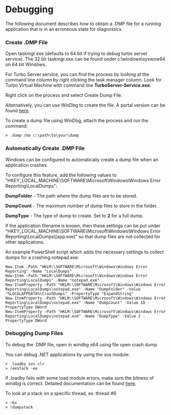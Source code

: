 # Debugging

The following document describes how to obtain a .DMP file for a running application that is in an erroneous state for diagnostics.

### Create .DMP File 

Open taskmgr.exe (defaults to 64 bit if trying to debug turbo server service). The 32 bit taskmgr.exe can be found under c:\windows\syswow64 on 64 bit Windows.

For Turbo Server service, you can find the process by looking at the command line column by right clicking the task manager column. Look for Turbo Virtual Machine with command line __TurboServer-Service.exe__.

Right click on the process and select Create Dump File.

Alternatively, you can use WinDbg to create the file. A portal version can be found [here](https://docs.microsoft.com/en-us/windows-hardware/drivers/debugger/debugger-download-tools).

To create a dump file using WinDbg, attach the process and run the command:

`> .dump /ma c:\path\to\your\dump`

### Automatically Create .DMP File

Windows can be configured to automatically create a dump file when an application crashes. 

To configure this feature, add the following values to "HKEY_LOCAL_MACHINE\SOFTWARE\Microsoft\Windows\Windows Error Reporting\LocalDumps":

__DumpFolder__ - The path where the dump files are to be stored.

__DumpCount__ - The maximum number of dump files to store in the folder.

__DumpType__ - The type of dump to create. Set to __2__ for a full dump.

If the application filename is known, then these settings can be put under "HKEY_LOCAL_MACHINE\SOFTWARE\Microsoft\Windows\Windows Error Reporting\LocalDumps\\[app.exe]" so that dump files are not collected for other applications.

An example PowerShell script which adds the necessary settings to collect dumps for a crashing notepad.exe:

```
New-Item -Path "HKLM:\SOFTWARE\Microsoft\Windows\Windows Error Reporting" -Name "LocalDumps"
New-Item -Path "HKLM:\SOFTWARE\Microsoft\Windows\Windows Error Reporting\LocalDumps" -Name "notepad.exe"
New-ItemProperty -Path "HKLM:\SOFTWARE\Microsoft\Windows\Windows Error Reporting\LocalDumps\notepad.exe" -Name "DumpFolder" -Value "%LOCALAPPDATA%\CrashDumps" -PropertyType "ExpandString"
New-ItemProperty -Path "HKLM:\SOFTWARE\Microsoft\Windows\Windows Error Reporting\LocalDumps\notepad.exe" -Name "DumpCount" -Value 10 -PropertyType DWord
New-ItemProperty -Path "HKLM:\SOFTWARE\Microsoft\Windows\Windows Error Reporting\LocalDumps\notepad.exe" -Name "DumpType" -Value 2 -PropertyType DWord
```

### Debugging Dump Files

To debug the .DMP file, open in windbg x64 using file open crash dump.

You can debug .NET applications by using the sos module:

```
> .loadby sos clr
> !eestack -ee
```

If .loadby fails with some load module errors, make sure the bitness of windbg is correct. Detailed documentation can be found [here](https://docs.microsoft.com/en-us/windows-hardware/drivers/debugger/debugging-managed-code).

To look at a stack on a specific thread, ex: thread #6

```
> ~6s
> !dumpstack
```